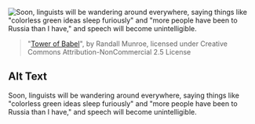 ![Soon, linguists will be wandering around everywhere, saying things like "colorless green ideas sleep furiously" and "more people have been to Russia than I have," and speech will become unintelligible.](https://imgs.xkcd.com/comics/tower_of_babel.png)
> "[Tower of Babel](https://xkcd.com/2421/)", by Randall Munroe, licensed under Creative Commons Attribution-NonCommercial 2.5 License

## Alt Text
Soon, linguists will be wandering around everywhere, saying things like "colorless green ideas sleep furiously" and "more people have been to Russia than I have," and speech will become unintelligible.
